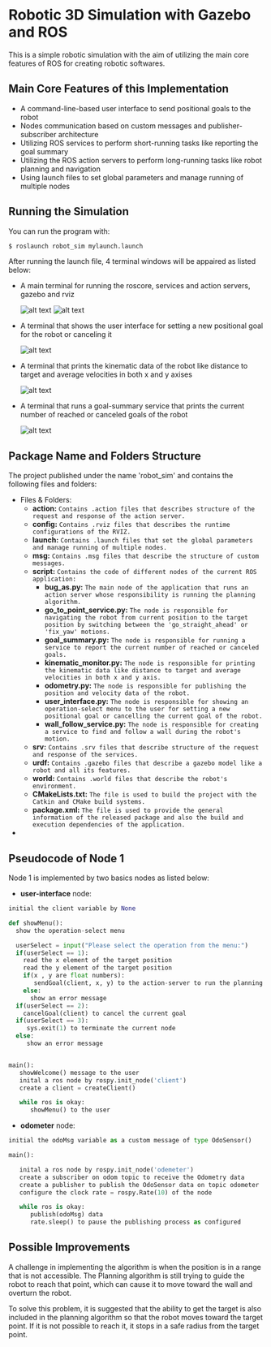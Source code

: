 # Robotic 3D Simulation with Gazebo and ROS

This is a simple robotic simulation with the aim of utilizing the main core features of ROS for creating robotic softwares.

## Main Core Features of this Implementation

- A command-line-based user interface to send positional goals to the robot
- Nodes communication based on custom messages and publisher-subscriber architecture
- Utilizing ROS services to perform short-running tasks like reporting the goal summary
- Utilizing the ROS action servers to perform long-running tasks like robot planning and navigation
- Using launch files to set global parameters and manage running of multiple nodes

## Running the Simulation

You can run the program with:

```bash
$ roslaunch robot_sim mylaunch.launch
```

After running the launch file, 4 terminal windows will be appaired as listed below:

- A main terminal for running the roscore, services and action servers, gazebo and rviz

  ![alt text](https://github.com/SaeidAbdollahi/Research-Track-1/blob/main/Assignment%202/Simulation%20Pictures/gazebo.png?raw=true)
  ![alt text](https://github.com/SaeidAbdollahi/Research-Track-1/blob/main/Assignment%202/Simulation%20Pictures/rviz.png?raw=true)

- A terminal that shows the user interface for setting a new positional goal for the robot or canceling it

  ![alt text](https://github.com/SaeidAbdollahi/Research-Track-1/blob/main/Assignment%202/Simulation%20Pictures/user%20interface.png?raw=true)

- A terminal that prints the kinematic data of the robot like distance to target and average velocities in both x and y axises

  ![alt text](https://github.com/SaeidAbdollahi/Research-Track-1/blob/main/Assignment%202/Simulation%20Pictures/kinematic%20data.png?raw=true)

- A terminal that runs a goal-summary service that prints the current number of reached or canceled goals of the robot

  ![alt text](https://github.com/SaeidAbdollahi/Research-Track-1/blob/main/Assignment%202/Simulation%20Pictures/goal-summary%20service.png?raw=true)

## Package Name and Folders Structure

The project published under the name 'robot_sim' and contains the following files and folders:

- Files & Folders:
  - **action:** `Contains .action files that describes structure of the request and response of the action server.`
  - **config:** `Contains .rviz files that describes the runtime configurations of the RVIZ.`
  - **launch:** `Contains .launch files that set the global parameters and manage running of multiple nodes.`
  - **msg:** `Contains .msg files that describe the structure of custom messages.`
  - **script:** `Contains the code of different nodes of the current ROS application:`
    - **bug_as.py:** `The main node of the application that runs an action server whose responsibility is running the planning algorithm.`
    - **go_to_point_service.py:** `The node is responsible for navigating the robot from current position to the target position by switching between the 'go_straight_ahead' or 'fix_yaw' motions.`
    - **goal_summary.py:** `The node is responsible for running a service to report the current number of reached or canceled goals.`
    - **kinematic_monitor.py:** `The node is responsible for printing the kinematic data like distance to target and average velocities in both x and y axis.`
    - **odometry.py:** `The node is responsible for publishing the position and velocity data of the robot.`
    - **user_interface.py:** `The node is responsible for showing an operation-select menu to the user for setting a new positional goal or cancelling the current goal of the robot.`
    - **wall_follow_service.py:** `The node is responsible for creating a service to find and follow a wall during the robot's motion.`
  - **srv:** `Contains .srv files that describe structure of the request and response of the services.`
  - **urdf:** `Contains .gazebo files that describe a gazebo model like a robot and all its features.`
  - **world:** `Contains .world files that describe the robot's environment.`
  - **CMakeLists.txt:** `The file is used to build the project with the Catkin and CMake build systems.`
  - **package.xml:** `The file is used to provide the general information of the released package and also the build and execution dependencies of the application.`
-

## Pseudocode of Node 1

Node 1 is implemented by two basics nodes as listed below:

- **user-interface** node:

```python
initial the client variable by None

def showMenu():
  show the operation-select menu

  userSelect = input("Please select the operation from the menu:")
  if(userSelect == 1):
    read the x element of the target position
    read the y element of the target position
    if(x , y are float numbers):
       sendGoal(client, x, y) to the action-server to run the planning algorithm
    else:
      show an error message
  if(userSelect == 2):
    cancelGoal(client) to cancel the current goal
  if(userSelect == 3):
     sys.exit(1) to terminate the current node
  else:
     show an error message


main():
   showWelcome() message to the user
   inital a ros node by rospy.init_node('client')
   create a client = createClient()

   while ros is okay:
      showMenu() to the user
```

- **odometer** node:

```python
initial the odoMsg variable as a custom message of type OdoSensor()

main():

   inital a ros node by rospy.init_node('odemeter')
   create a subscriber on odom topic to receive the Odometry data
   create a publisher to publish the OdoSensor data on topic odometer
   configure the clock rate = rospy.Rate(10) of the node

   while ros is okay:
      publish(odoMsg) data
      rate.sleep() to pause the publishing process as configured

```

## Possible Improvements

A challenge in implementing the algorithm is when the position is in a range that
is not accessible. The Planning algorithm is still trying to guide the robot to
reach that point, which can cause it to move toward the wall and overturn the robot.

To solve this problem, it is suggested that the ability to get the target is also included in the planning algorithm so that the robot moves toward the target point. If it is not possible to reach it, it stops in a safe radius from the target point.
